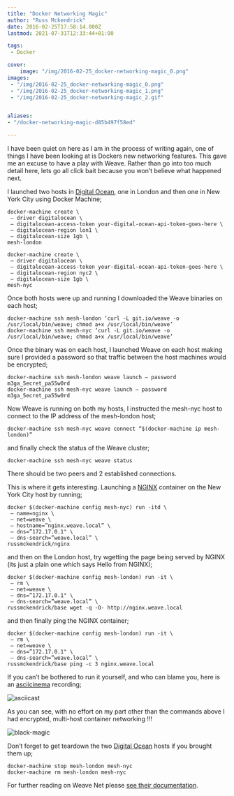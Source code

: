 ```yaml
---
title: "Docker Networking Magic"
author: "Russ Mckendrick"
date: 2016-02-25T17:58:14.000Z
lastmod: 2021-07-31T12:33:44+01:00

tags:
 - Docker

cover:
    image: "/img/2016-02-25_docker-networking-magic_0.png" 
images:
 - "/img/2016-02-25_docker-networking-magic_0.png"
 - "/img/2016-02-25_docker-networking-magic_1.png"
 - "/img/2016-02-25_docker-networking-magic_2.gif"


aliases:
- "/docker-networking-magic-d85b497f58ed"

---
```


I have been quiet on here as I am in the process of writing again, one of things I have been looking at is Dockers new networking features. This gave me an excuse to have a play with Weave. Rather than go into too much detail here, lets go all click bait because you won’t believe what happened next.

I launched two hosts in [Digital Ocean](https://m.do.co/c/52ec4dc3647e), one in London and then one in New York City using Docker Machine;

```
docker-machine create \
 — driver digitalocean \
 — digitalocean-access-token your-digital-ocean-api-token-goes-here \
 — digitalocean-region lon1 \
 — digitalocean-size 1gb \
mesh-london

docker-machine create \
 — driver digitalocean \
 — digitalocean-access-token your-digital-ocean-api-token-goes-here \
 — digitalocean-region nyc2 \
 — digitalocean-size 1gb \
mesh-nyc
```

Once both hosts were up and running I downloaded the Weave binaries on each host;

```
docker-machine ssh mesh-london ‘curl -L git.io/weave -o /usr/local/bin/weave; chmod a+x /usr/local/bin/weave’
docker-machine ssh mesh-nyc ‘curl -L git.io/weave -o /usr/local/bin/weave; chmod a+x /usr/local/bin/weave’
```

Once the binary was on each host, I launched Weave on each host making sure I provided a password so that traffic between the host machines would be encrypted;

```
docker-machine ssh mesh-london weave launch — password m3ga_5ecret_pa55w0rd
docker-machine ssh mesh-nyc weave launch — password m3ga_5ecret_pa55w0rd
```

Now Weave is running on both my hosts, I instructed the mesh-nyc host to connect to the IP address of the mesh-london host;

```
docker-machine ssh mesh-nyc weave connect “$(docker-machine ip mesh-london)”
```

and finally check the status of the Weave cluster;

```
docker-machine ssh mesh-nyc weave status
```

There should be two peers and 2 established connections.

This is where it gets interesting. Launching a [NGINX](https://hub.docker.com/r/russmckendrick/nginx/) container on the New York City host by running;

```
docker $(docker-machine config mesh-nyc) run -itd \
 — name=nginx \
 — net=weave \
 — hostname=”nginx.weave.local” \
 — dns=”172.17.0.1" \
 — dns-search=”weave.local” \
russmckendrick/nginx
```

and then on the London host, try wgetting the page being served by NGINX (its just a plain one which says Hello from NGINX);

```
docker $(docker-machine config mesh-london) run -it \
 — rm \
 — net=weave \
 — dns=”172.17.0.1" \
 — dns-search=”weave.local” \
russmckendrick/base wget -q -O- http://nginx.weave.local
```

and then finally ping the NGINX container;

```
docker $(docker-machine config mesh-london) run -it \
 — rm \
 — net=weave \
 — dns=”172.17.0.1" \
 — dns-search=”weave.local” \
russmckendrick/base ping -c 3 nginx.weave.local
```

If you can’t be bothered to run it yourself, and who can blame you, here is an [asciicinema](https://asciinema.org/~russmckendrick) recording;

![asciicast](/img/2016-02-25_docker-networking-magic_1.png)

As you can see, with no effort on my part other than the commands above I had encrypted, multi-host container networking !!!

![black-magic](/img/2016-02-25_docker-networking-magic_2.gif)

Don’t forget to get teardown the two [Digital Ocean](https://m.do.co/c/52ec4dc3647e) hosts if you brought them up;

```
docker-machine stop mesh-london mesh-nyc
docker-machine rm mesh-london mesh-nyc
```

For further reading on Weave Net please [see their documentation](https://github.com/weaveworks/weave#readme).
